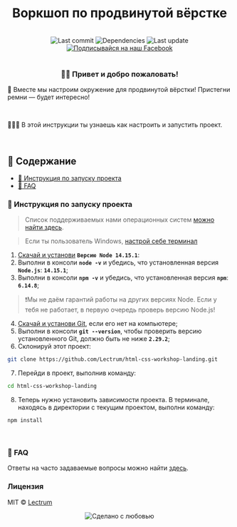 <h1 align="center">
    Воркшоп по продвинутой вёрстке
</h1>
<br>

<div align="center">
    <!-- Last commit -->
    <img src="https://img.shields.io/github/last-commit/lectrum/html-css-workshop-landing.svg?longCache=true&style=flat-square" alt="Last commit"
    />
    <!-- Dependencies -->
    <img src="https://img.shields.io/badge/dependencies-up%20to%20date-brightgreen.svg?longCache=true&style=flat-square" alt="Dependencies"
    />
    <!-- Contributors welcome -->
    <img src="https://img.shields.io/badge/contributions-welcome-orange.svg?longCache=true&style=flat-square" alt="Last update"
    />
</div>
<div align="center">
    <!-- Наш Facebook -->
    <a href="https://www.facebook.com/lectrum">
        <img src="https://img.shields.io/badge/%D0%9F%D0%BE%D0%B4%D0%BF%D0%B8%D1%81%D1%8B%D0%B2%D0%B0%D0%B9%D1%81%D1%8F%20%D0%BD%D0%B0%20%D0%BD%D0%B0%D1%88-Facebook-blue.svg?longCache=true&style=for-the-badge&link=https://www.facebook.com/lectrum"
            alt="Подписывайся на наш Facebook" />
    </a>
</div>
<br>

<h3 align="center">
    👋🏼 Привет и добро пожаловать!
</h3>
<p>
    📸 Вместе мы настроим окружение для продвинутой вёрстки! Пристегни ремни — будет интересно!
</p>
<br>
<p>
    👨🏼‍🔬 В этой инструкции ты узнаешь как настроить и запустить проект.
</p>
<br>

## 📜 Содержание

-   [🚀 Инструкция по запуску проекта](#-инструкция-по-запуску-проекта)
-   [🤔 FAQ](#-faq) <br>

### 🚀 Инструкция по запуску проекта

> Список поддерживаемых нами операционных систем [можно найти здесь](https://lab.lectrum.io/faq#supported-os).

> Если ты пользователь Windows, [настрой себе терминал](https://lab.lectrum.io/faq#how-to-setup-terminal-on-windows)

1. [Скачай и установи](https://nodejs.org/en/) **`Версию Node 14.15.1`**:
2. Выполни в консоли **`node -v`** и убедись, что установленная версия **`Node.js`**: **`14.15.1`**;
3. Выполни в консоли **`npm -v`** и убедись, что установленная версия **`npm`**: **`6.14.8`**;

> ❗️Мы не даём гарантий работы на других версиях Node. Если у тебя не работает, в первую очередь проверь версию Node.js!

4. [Скачай и установи Git](https://git-scm.com/downloads), если его нет на компьютере;
5. Выполни в консоли **`git --version`**, чтобы проверить версию установленного Git, должно быть не ниже **`2.29.2`**;
6. Склонируй этот проект:

```bash
git clone https://github.com/Lectrum/html-css-workshop-landing.git
```

7. Перейди в проект, выполнив команду:

```bash
cd html-css-workshop-landing
```

8. Теперь нужно установить зависимости проекта. В терминале, находясь в директории с текущим проектом, выполни команду:

```bash
npm install
```

<br>

### 🤔 FAQ

Ответы на часто задаваемые вопросы можно найти [здесь](https://lab.lectrum.io/faq). <br>

### Лицензия

MIT © [Lectrum](https://lectrum.io)

<div align="center">
  <!-- Сделано с любовь -->
    <img src="https://img.shields.io/badge/%D0%A1%D0%B4%D0%B5%D0%BB%D0%B0%D0%BD%D0%BE%20%D1%81-%F0%9F%96%A4-red.svg?longCache=true&style=for-the-badge&colorA=000&colorB=fedcba"
      alt="Сделано с любовью" />
</div>